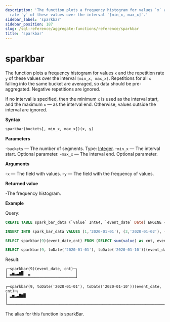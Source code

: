 ```yaml
---
description: 'The function plots a frequency histogram for values `x` and the repetition
  rate `y` of these values over the interval `[min_x, max_x]`.'
sidebar_label: 'sparkbar'
sidebar_position: 187
slug: /sql-reference/aggregate-functions/reference/sparkbar
title: 'sparkbar'
---
```


# sparkbar

The function plots a frequency histogram for values `x` and the repetition rate `y` of these values over the interval `[min_x, max_x]`.
Repetitions for all `x` falling into the same bucket are averaged, so data should be pre-aggregated.
Negative repetitions are ignored.

If no interval is specified, then the minimum `x` is used as the interval start, and the maximum `x` — as the interval end.
Otherwise, values outside the interval are ignored.

**Syntax**

```sql
sparkbar(buckets[, min_x, max_x])(x, y)
```

**Parameters**

-`buckets` — The number of segments. Type: [Integer](../../../sql-reference/data-types/int-uint.md).
-`min_x` — The interval start. Optional parameter.
-`max_x` — The interval end. Optional parameter.

**Arguments**

-`x` — The field with values.
-`y` — The field with the frequency of values.

**Returned value**

-The frequency histogram.

**Example**

Query:

```sql
CREATE TABLE spark_bar_data (`value` Int64, `event_date` Date) ENGINE = MergeTree ORDER BY event_date;

INSERT INTO spark_bar_data VALUES (1,'2020-01-01'), (3,'2020-01-02'), (4,'2020-01-02'), (-3,'2020-01-02'), (5,'2020-01-03'), (2,'2020-01-04'), (3,'2020-01-05'), (7,'2020-01-06'), (6,'2020-01-07'), (8,'2020-01-08'), (2,'2020-01-11');

SELECT sparkbar(9)(event_date,cnt) FROM (SELECT sum(value) as cnt, event_date FROM spark_bar_data GROUP BY event_date);

SELECT sparkbar(9, toDate('2020-01-01'), toDate('2020-01-10'))(event_date,cnt) FROM (SELECT sum(value) as cnt, event_date FROM spark_bar_data GROUP BY event_date);
```

Result:

```text
┌─sparkbar(9)(event_date, cnt)─┐
│ ▂▅▂▃▆█  ▂                    │
└──────────────────────────────┘

┌─sparkbar(9, toDate('2020-01-01'), toDate('2020-01-10'))(event_date, cnt)─┐
│ ▂▅▂▃▇▆█                                                                  │
└──────────────────────────────────────────────────────────────────────────┘
```

The alias for this function is sparkBar.
